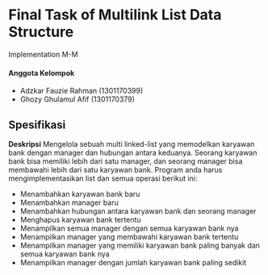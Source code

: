 # Final Task of Multilink List Data Structure

Implementation M-M

#### Anggota Kelompok 
* Adzkar Fauzie Rahman (1301170399)
* Ghozy Ghulamul Afif (1301170379)

## Spesifikasi

**Deskripsi** 
Mengelola sebuah multi linked-list yang memodelkan karyawan bank dengan manager dan
hubungan antara keduanya. Seorang karyawan bank bisa memiliki lebih dari satu manager, dan
seorang manager bisa membawahi lebih dari satu karyawan bank. Program anda harus
mengimplementasikan list dan semua operasi berikut ini:

* Menambahkan karyawan bank baru
* Menambahkan manager baru
* Menambahkan hubungan antara karyawan bank dan seorang manager
* Menghapus karyawan bank tertentu
* Menampilkan semua manager dengan semua karyawan bank nya
* Menampilkan manager yang membawahi karyawan bank tertentu
* Menampilkan manager yang memiliki karyawan bank paling banyak dan semua karyawan
bank nya
* Menampilkan manager dengan jumlah karyawan bank paling sedikit
